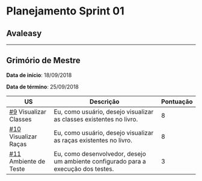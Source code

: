 # Planejamento Sprint 01

## Avaleasy


-----------

## Grimório de Mestre

**Data de início**: 18/09/2018

**Data de término**: 25/09/2018

| US | Descrição | Pontuação |
|---|---|---|
| [#9](https://github.com/MPS-FGA/Grimorio-do-Mestre/issues/9) Visualizar Classes | Eu, como usuário, desejo visualizar as classes existentes no livro. | 8 |
| [#10](https://github.com/MPS-FGA/Grimorio-do-Mestre/issues/10) Visualizar Raças| Eu, como usuário, desejo visualizar as raças existentes no livro. | 8 |
| [#11](https://github.com/MPS-FGA/Grimorio-do-Mestre/issues/11) Ambiente de Teste | Eu, como desenvolvedor, desejo um ambiente configurado para a execução dos testes. | 3 |
